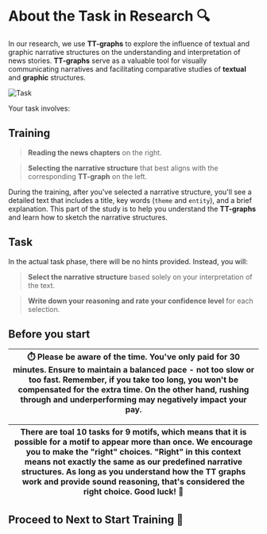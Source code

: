 # About the Task in Research 🔍

In our research, we use **TT-graphs** to explore the influence of textual and graphic narrative structures on the understanding and interpretation of news stories. **TT-graphs** serve as a valuable tool for visually communicating narratives and facilitating comparative studies of **textual** and **graphic** structures.

![Task](/user_study_narrative_sketch/images/task.png)

Your task involves:

## Training

> **Reading the news chapters** on the right.

> **Selecting the narrative structure** that best aligns with the corresponding **TT-graph** on the left.

During the training, after you've selected a narrative structure, you'll see a detailed text that includes a title, key words (`theme` and `entity`), and a brief explanation. This part of the study is to help you understand the **TT-graphs** and learn how to sketch the narrative structures.

## Task

In the actual task phase, there will be no hints provided. Instead, you will:

> **Select the narrative structure** based solely on your interpretation of the text.

> **Write down your reasoning and rate your confidence level** for each selection.

## Before you start

| ⏱️ Please be aware of the time. You've only paid for 30 minutes. Ensure to maintain a balanced pace - not too slow or too fast. Remember, if you take too long, you won't be compensated for the extra time. On the other hand, rushing through and underperforming may negatively impact your pay. |
| --------------------------------------------------------------------------------------------------------------------------------------------------------------------------------------------------------------------------------------------------------------------------------------------------- |

| There are toal 10 tasks for 9 motifs, which means that it is possible for a motif to appear more than once. We encourage you to make the "right" choices. "Right" in this context means not exactly the same as our predefined narrative structures. As long as you understand how the TT graphs work and provide sound reasoning, that's considered the right choice. Good luck! 🌟 |
| ------------------------------------------------------------------------------------------------------------------------------------------------------------------------------------------------------------------------------------------------------------------------------------------------------------------------------------------------------------------------------------ |

## Proceed to Next to Start Training 🚀
